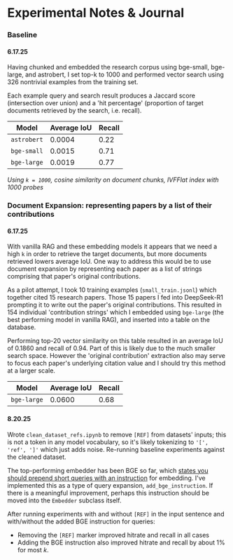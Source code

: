 # Experimental Notes & Journal

### Baseline

#### 6.17.25

Having chunked and embedded the research corpus using bge-small, bge-large, and astrobert, I set top-k to 1000 and performed vector search using 326 nontrivial examples from the training set. 

Each example query and search result produces a Jaccard score (intersection over union) and a 'hit percentage' (proportion of target documents retrieved by the search, i.e. recall).


| Model | Average IoU | Recall |
|-------|-------------|--------|
|`astrobert`|0.0004|0.22|
|`bge-small`|0.0015|0.71|
|`bge-large`|0.0019|0.77|

*Using `k = 1000`, cosine similarity on document chunks, IVFFlat index with 1000 probes*

### Document Expansion: representing papers by a list of their contributions

#### 6.17.25
With vanilla RAG and these embedding models it appears that we need a high `k` in order to retrieve the target documents, but more documents retrieved lowers average IoU. One way to address this would be to use document expansion by representing each paper as a list of strings comprising that paper's original contributions.

As a pilot attempt, I took 10 training examples (`small_train.jsonl`) which together cited 15 research papers. Those 15 papers I fed into DeepSeek-R1 prompting it to write out the paper's original contributions. This resulted in 154 individual 'contribution strings' which I embedded using `bge-large` (the best performing model in vanilla RAG), and inserted into a table on the database. 

Performing top-20 vector similarity on this table resulted in an average IoU of 0.1860 and recall of 0.94. Part of this is likely due to the much smaller search space. However the 'original contribution' extraction also may serve to focus each paper's underlying citation value and I should try this method at a larger scale.

| Model | Average IoU | Recall |
|-------|-------------|--------|
|`bge-large`|0.0600|0.68|

#### 8.20.25

Wrote `clean_dataset_refs.ipynb` to remove `[REF]` from datasets' inputs; this is not a token in any model vocabulary, so it's likely tokenizing to `'[', 'ref', ']'` which just adds noise. Re-running baseline experiments against the cleaned dataset.

The top-performing embedder has been BGE so far, which [states you should prepend short queries with an instruction](https://huggingface.co/BAAI/bge-large-en-v1.5) for embedding. I've implemented this as a type of query expansion, `add_bge_instruction`. If there is a meaningful improvement, perhaps this instruction should be moved into the `Embedder` subclass itself.

After running experiments with and without `[REF]` in the input sentence and with/without the added BGE instruction for queries:
* Removing the `[REF]` marker improved hitrate and recall in all cases
* Adding the BGE instruction also improved hitrate and recall by about 1% for most $k$.